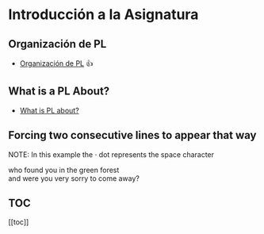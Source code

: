 # Introducción a la Asignatura

## Organización de PL

* [Organización de PL](./index.html) :thumbsup:

## What is a PL About?

* [What is PL about?](what-is-pl-about.html)

## Forcing two consecutive lines to appear that way

NOTE: In this example the ⋅ dot represents the space character

who found you in the green forest  
and were you very sorry to come away?

## TOC

[[toc]]